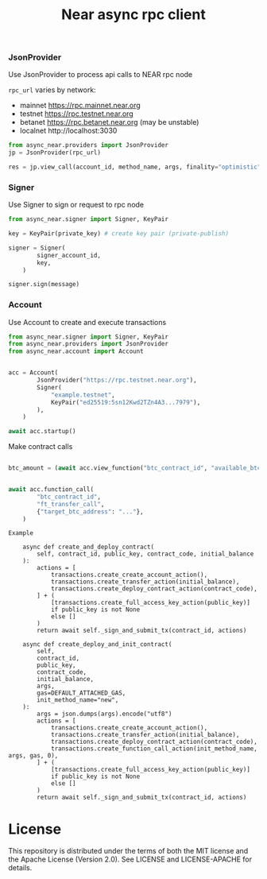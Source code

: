 <h1 align="center">
Near async rpc client
</h1><br>



### JsonProvider

Use JsonProvider to process api calls to NEAR rpc node

`rpc_url` varies by network:

- mainnet https://rpc.mainnet.near.org
- testnet https://rpc.testnet.near.org
- betanet https://rpc.betanet.near.org (may be unstable)
- localnet http://localhost:3030

```python
from async_near.providers import JsonProvider
jp = JsonProvider(rpc_url)

res = jp.view_call(account_id, method_name, args, finality="optimistic")
```


### Signer

Use Signer to sign or request to rpc node
    
```python
from async_near.signer import Signer, KeyPair

key = KeyPair(private_key) # create key pair (private-publish)

signer = Signer(
        signer_account_id,
        key,
    )

signer.sign(message)
```


### Account

Use Account to create and execute transactions
    
```python
from async_near.signer import Signer, KeyPair
from async_near.providers import JsonProvider
from async_near.account import Account


acc = Account(
        JsonProvider("https://rpc.testnet.near.org"),
        Signer(
            "example.testnet",
            KeyPair("ed25519:5sn12Kwd2TZn4A3...7979"),
        ),
    )

await acc.startup()
```

Make contract calls

```python

btc_amount = (await acc.view_function("btc_contract_id", "available_btc", {})).result


await acc.function_call(
        "btc_contract_id",
        "ft_transfer_call",
        {"target_btc_address": "..."},
    )
```



```angular2html
Example

    async def create_and_deploy_contract(
        self, contract_id, public_key, contract_code, initial_balance
    ):
        actions = [
            transactions.create_create_account_action(),
            transactions.create_transfer_action(initial_balance),
            transactions.create_deploy_contract_action(contract_code),
        ] + (
            [transactions.create_full_access_key_action(public_key)]
            if public_key is not None
            else []
        )
        return await self._sign_and_submit_tx(contract_id, actions)

    async def create_deploy_and_init_contract(
        self,
        contract_id,
        public_key,
        contract_code,
        initial_balance,
        args,
        gas=DEFAULT_ATTACHED_GAS,
        init_method_name="new",
    ):
        args = json.dumps(args).encode("utf8")
        actions = [
            transactions.create_create_account_action(),
            transactions.create_transfer_action(initial_balance),
            transactions.create_deploy_contract_action(contract_code),
            transactions.create_function_call_action(init_method_name, args, gas, 0),
        ] + (
            [transactions.create_full_access_key_action(public_key)]
            if public_key is not None
            else []
        )
        return await self._sign_and_submit_tx(contract_id, actions)
```




# License

This repository is distributed under the terms of both the MIT license and the Apache License (Version 2.0). See LICENSE and LICENSE-APACHE for details.
